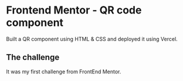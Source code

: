 # Frontend Mentor - QR code component

Built a QR component using HTML & CSS and deployed it using Vercel.

## The challenge

It was my first challenge from FrontEnd Mentor.
